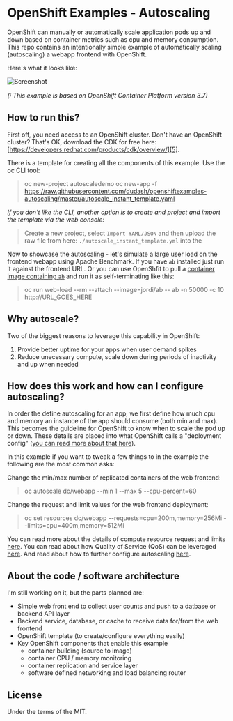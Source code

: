 # OpenShift Examples - Autoscaling
OpenShift can manually or automatically scale application pods up and down based on container metrics such as cpu and memory consumption.  This repo contains an intentionally simple example of automatically scaling (autoscaling) a webapp frontend with OpenShift.

Here's what it looks like:

![Screenshot](./.screens/screenshot.png?raw=true)

*(:information_source: This example is based on OpenShift Container Platform version 3.7)*


## How to run this?
First off, you need access to an OpenShift cluster.  Don't have an OpenShift cluster?  That's OK, download the CDK for free here: [https://developers.redhat.com/products/cdk/overview/][5].

There is a template for creating all the components of this example. Use the oc CLI tool:
 > oc new-project autoscaledemo 
 > oc new-app -f https://raw.githubusercontent.com/dudash/openshiftexamples-autoscaling/master/autoscale_instant_template.yaml

*If you don't like the CLI, another option is to create and project and import the template via the web console:*
 > Create a new project, select `Import YAML/JSON` and then upload the raw file from here: `./autoscale_instant_template.yml` into the 

Now to showcase the autoscaling - let's simulate a large user load on the frontend webapp using Apache Benchmark.  If you have `ab` installed just run it against the frontend URL.  Or you can use OpenShfit to pull a [container image containing `ab`][6] and run it as self-terminating like this:
 > oc run web-load --rm --attach --image=jordi/ab -- ab -n 50000 -c 10 http://URL_GOES_HERE


## Why autoscale?
Two of the biggest reasons to leverage this capability in OpenShift:
1) Provide better uptime for your apps when user demand spikes
2) Reduce unecessary compute, scale down during periods of inactivity and up when needed


## How does this work and how can I configure autoscaling?
In order the define autoscaling for an app, we first define how much cpu and memory an instance of the app should consume (both min and max).  This becomes the guideline for OpenShift to know when to scale the pod up or down.  These details are placed into what OpenShift calls a "deployment config" ([you can read more about that here][1]).

In this example if you want to tweak a few things to in the example the following are the most common asks:

Change the min/max number of replicated containers of the web frontend:
 > oc autoscale dc/webapp --min 1 --max 5 --cpu-percent=60

Change the request and limit values for the web frontend deployment:
 > oc set resources dc/webapp --requests=cpu=200m,memory=256Mi --limits=cpu=400m,memory=512Mi

You can read more about the details of compute resource request and limits [here][4].  You can read about how Quality of Service (QoS) can be leveraged [here][3].  And read about how to further configure autoscaling [here][2].


## About the code / software architecture
I'm still working on it, but the parts planned are:

* Simple web front end to collect user counts and push to a datbase or backend API layer
* Backend service, database, or cache to receive data for/from the web frontend
* OpenShift template (to create/configure everything easily)
* Key OpenShift components that enable this example
	* container building (source to image)
	* container CPU / memory monitoring
	* container replication and service layer
	* software defined networking and load balancing router


## License
Under the terms of the MIT.


[1]: https://docs.openshift.com/container-platform/3.7/architecture/core_concepts/deployments.html#deployments-and-deployment-configurations
[2]: https://docs.openshift.com/container-platform/3.7/dev_guide/pod_autoscaling.html
[3]: https://docs.openshift.com/container-platform/3.7/dev_guide/compute_resources.html#quality-of-service-tiers
[4]: https://docs.openshift.com/container-platform/3.7/dev_guide/compute_resources.html#dev-cpu-requests
[5]: https://developers.redhat.com/products/cdk/overview/
[6]: https://hub.docker.com/r/jordi/ab/